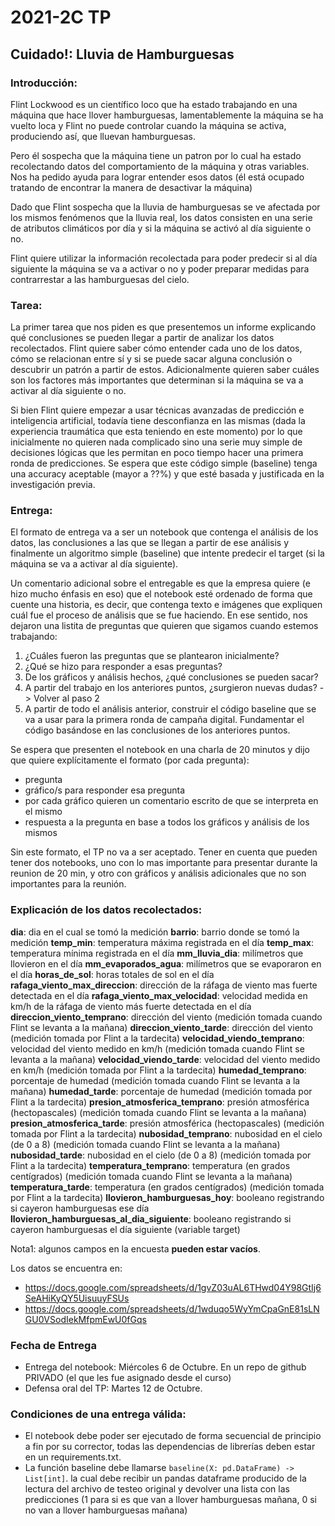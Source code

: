 # 2021-2C TP
## Cuidado!: Lluvia de Hamburguesas

### Introducción:
Flint Lockwood es un científico loco que ha estado trabajando en una máquina que hace llover hamburguesas,
lamentablemente la máquina se ha vuelto loca y Flint no puede controlar cuando la máquina se activa,
produciendo así, que lluevan hamburguesas.

Pero él sospecha que la máquina tiene un patron por lo cual ha estado recolectando datos del comportamiento
de la máquina y otras variables. Nos ha pedido ayuda para lograr entender esos datos (él está ocupado
tratando de encontrar la manera de desactivar la máquina)

Dado que Flint sospecha que la lluvia de hamburguesas se ve afectada por los mismos fenómenos que la lluvia real, los datos consisten en una serie de atributos climáticos por día y si la máquina se activó al día siguiente o no.

Flint quiere utilizar la información recolectada para poder predecir si al día siguiente la máquina se va a activar o no
y poder preparar medidas para contrarrestar a las hamburguesas del cielo.

### Tarea:

La primer tarea que nos piden es que presentemos un informe explicando qué conclusiones se pueden
llegar a partir de analizar los datos recolectados. Flint quiere saber cómo entender cada
uno de los datos, cómo se relacionan entre sí y si se puede sacar alguna conclusión o descubrir
un patrón a partir de estos. Adicionalmente quieren saber cuáles son los factores más importantes
que determinan si la máquina se va a activar al día siguiente o no.


Si bien Flint quiere empezar a usar técnicas avanzadas de predicción e inteligencia artificial,
todavía tiene desconfianza en las mismas (dada la experiencia traumática que esta teniendo en este momento)
por lo que inicialmente no quieren nada complicado sino una serie muy simple
de decisiones lógicas que les permitan en poco tiempo hacer una primera ronda de predicciones. Se
espera que este código simple (baseline) tenga una accuracy aceptable (mayor a ??%) y que esté basada y justificada
en la investigación previa.


### Entrega:
El formato de entrega va a ser un notebook que contenga el análisis de los datos, las conclusiones a
las que se llegan a partir de ese análisis y finalmente un algoritmo simple (baseline) que intente
predecir el target (si la máquina se va a activar al día siguiente).


Un comentario adicional sobre el entregable es que la empresa quiere (e hizo mucho énfasis en eso)
que el notebook esté ordenado de forma que cuente una historia, es decir, que contenga texto e imágenes que
expliquen cuál fue el proceso de análisis que se fue haciendo. En ese sentido, nos dejaron una listita
de preguntas que quieren que sigamos cuando estemos trabajando:
1. ¿Cuáles fueron las preguntas que se plantearon inicialmente?
2. ¿Qué se hizo para responder a esas preguntas?
3. De los gráficos y análisis hechos, ¿qué conclusiones se pueden sacar?
4. A partir del trabajo en los anteriores puntos, ¿surgieron nuevas dudas? -> Volver al paso 2
5. A partir de todo el análisis anterior, construir el código baseline que se va a usar para la
primera ronda de campaña digital. Fundamentar el código basándose en las conclusiones de los
anteriores puntos.

Se espera que presenten el notebook en una charla de 20 minutos y dijo que quiere explícitamente el formato
(por cada pregunta):
- pregunta
- gráfico/s para responder esa pregunta
- por cada gráfico quieren un comentario escrito de que se interpreta en el mismo
- respuesta a la pregunta en base a todos los gráficos y análisis de los mismos

Sin este formato, el TP no va a ser aceptado.
Tener en cuenta que pueden tener dos notebooks, uno con lo mas importante para presentar durante la reunion de 20 min,
y otro con gráficos y análisis adicionales que no son importantes para la reunión.

### Explicación de los datos recolectados:

**dia**: dia en el cual se tomó la medición
**barrio**: barrio donde se tomó la medición
**temp_min**: temperatura máxima registrada en el día
**temp_max**: temperatura mínima registrada en el día
**mm_lluvia_dia**: milímetros que llovieron en el día
**mm_evaporados_agua**: milímetros que se evaporaron en el día
**horas_de_sol**: horas totales de sol en el día
**rafaga_viento_max_direccion**: dirección de la ráfaga de viento mas fuerte detectada en el día
**rafaga_viento_max_velocidad**: velocidad medida en km/h de la ráfaga de viento más fuerte detectada en el día
**direccion_viento_temprano**: dirección del viento (medición tomada cuando Flint se levanta a la mañana)
**direccion_viento_tarde**: dirección del viento (medición tomada por Flint a la tardecita)
**velocidad_viendo_temprano**: velocidad del viento medido en km/h (medición tomada cuando Flint se levanta a la mañana)
**velocidad_viendo_tarde**: velocidad del viento medido en km/h (medición tomada por Flint a la tardecita)
**humedad_temprano**: porcentaje de humedad (medición tomada cuando Flint se levanta a la mañana)
**humedad_tarde**: porcentaje de humedad (medición tomada por Flint a la tardecita)
**presion_atmosferica_temprano**: presión atmosférica (hectopascales) (medición tomada cuando Flint se levanta a la mañana)
**presion_atmosferica_tarde**: presión atmosférica (hectopascales) (medición tomada por Flint a la tardecita)
**nubosidad_temprano**: nubosidad en el cielo (de 0 a 8) (medición tomada cuando Flint se levanta a la mañana)
**nubosidad_tarde**: nubosidad en el cielo (de 0 a 8) (medición tomada por Flint a la tardecita)
**temperatura_temprano**: temperatura (en grados centígrados) (medición tomada cuando Flint se levanta a la mañana)
**temperatura_tarde**: temperatura (en grados centígrados) (medición tomada por Flint a la tardecita)
**llovieron_hamburguesas_hoy**: booleano registrando si cayeron hamburguesas ese día
**llovieron_hamburguesas_al_dia_siguiente**: booleano registrando si cayeron hamburguesas el día siguiente (variable target)


Nota1: algunos campos en la encuesta **pueden estar vacíos**.

Los datos se encuentra en:
- https://docs.google.com/spreadsheets/d/1gvZ03uAL6THwd04Y98GtIj6SeAHiKyQY5UisuuyFSUs
- https://docs.google.com/spreadsheets/d/1wduqo5WyYmCpaGnE81sLNGU0VSodIekMfpmEwU0fGqs


### Fecha de Entrega
- Entrega del notebook: Miércoles 6 de Octubre. En un repo de github PRIVADO (el que les fue asignado desde el curso)
- Defensa oral del TP: Martes 12 de Octubre.

### Condiciones de una entrega válida:
- El notebook debe poder ser ejecutado de forma secuencial de principio a fin por su corrector, todas las dependencias
  de librerías deben estar en un requirements.txt.
- La función baseline debe llamarse `baseline(X: pd.DataFrame) -> List[int]`.
  la cual debe recibir un pandas dataframe producido de la lectura del archivo de testeo original y devolver una lista
  con las predicciones (1 para si es que van a llover hamburguesas mañana, 0 si no van a llover hamburguesas mañana)

